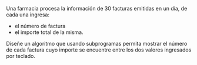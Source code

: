 Una farmacia procesa la información de 30 facturas emitidas en un día, de cada una ingresa:

- el número de factura
- el importe total de la misma.

Diseñe un algoritmo que usando subprogramas permita mostrar el número de cada factura cuyo importe se encuentre entre los dos valores ingresados por teclado.
